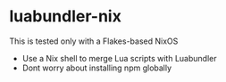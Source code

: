 # luabundler-nix

This is tested only with a Flakes-based NixOS

+ Use a Nix shell to merge Lua scripts with Luabundler
+ Dont worry about installing npm globally